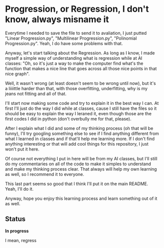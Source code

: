 # Progression, or Regression, I don't know, always misname it

Everytime I needed to save the file to send it to avaliation, I just putted "Linear Progression.py", "Multilinear Progression.py", "Polinomial Progression.py". Yeah, I do have some problems with that.

Anyway, let's start talking about the Regression. As long as I know, I made myself a simple way of understanding what is regression while at AI classes: "Oh, so it's just a way to make the computer find what's the function that makes a nice line that goes across all those nice points in that nice graph".

Well, it wasn't wrong (at least doesn't seem to be wrong until now), but it's a liiiittle harder than that, with those overfitting, underfitting, why is my jeans not fitting and all of that.

I'll start now making some code and try to explain it in the best way I can. At first I'll just do the way I did while at classes, cause I still have the files so it should be easy to explain the way I leraned it, even though those are the first codes I did in python (don't overbully me for that, please).

After I explain what I did and some of my thinking process (oh that will be funny), I'll try googling something else to see if I find anything different from what I learned in classes and if that'll help me learning more. If I don't find anything interesting or that will add cool things for this repository, I just won't put it here.

Of course not everything I put in here will be from my AI classes, but I'll still do my commentaries on all of the code to make it simples to understand and make my thinking process clear. That always will help my own learning as well, so I recommend it to everyone.

This last part seems so good that I think I'll put it on the main README. Yeah, I'll do it.

Anyway, hope you enjoy this learning process and learn something out of it as well.

## Status
**In progress**

I mean, regress
